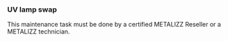 ### UV lamp swap

This maintenance task must be done by a certified METALIZZ Reseller or a METALIZZ technician.
